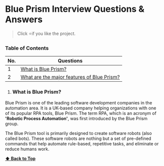 # Blue Prism Interview Questions & Answers
> Click :star:if you like the project.
 

### Table of Contents

| No. | Questions |
| --- | --------- |
|1  | [What is Blue Prism?](#what-is-blue-prism) |
|2  | [What are the major features of Blue Prism?](#what-are-the-major-features-of-blue-prism) |

   
1. ### What is Blue Prism?

Blue Prism is one of the leading software development companies in the automation area. It is a UK-based company helping organizations with one of its popular RPA tools, Blue Prism. The term RPA, which is an acronym of **'Robotic Process Automation'**, was first introduced by the Blue Prism group.

The Blue Prism tool is primarily designed to create software robots (also called bots). These software robots are nothing but a set of pre-defined commands that help automate rule-based, repetitive tasks, and eliminate or reduce humans work.



   **[⬆ Back to Top](#table-of-contents)**
